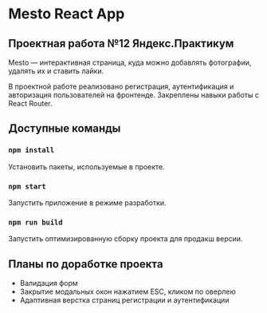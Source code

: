 # Mesto React App

## Проектная работа №12 Яндекс.Практикум

Mesto — интерактивная страница, куда можно добавлять фотографии, удалять их и ставить лайки.

В проектной работе реализовано регистрация, аутентификация и авторизация пользователей на фронтенде. Закреплены навыки работы с React Router.

## Доступные команды

### `npm install`

Установить пакеты, используемые в проекте.

### `npm start`

Запустить приложение в режиме разработки.

### `npm run build`

Запустить оптимизированную сборку проекта для продакш версии.

## Планы по доработке проекта

- Валидация форм
- Закрытие модальных окон нажатием ESC, кликом по оверлею
- Адаптивная верстка страниц регистрации и аутентификации
